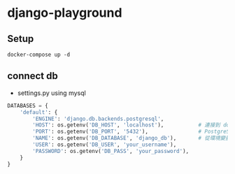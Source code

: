 # django-playground

## Setup

```
docker-compose up -d
```

## connect db
- settings.py using mysql
```py
DATABASES = {
    'default': {
        'ENGINE': 'django.db.backends.postgresql',
        'HOST': os.getenv('DB_HOST', 'localhost'),           # 連接到 docker-compose 中的服務名
        'PORT': os.getenv('DB_PORT', '5432'),                # PostgreSQL 預設端口
        'NAME': os.getenv('DB_DATABASE', 'django_db'),       # 從環境變量中讀取，或設定預設值
        'USER': os.getenv('DB_USER', 'your_username'),
        'PASSWORD': os.getenv('DB_PASS', 'your_password'),
    }
}

```
